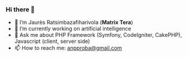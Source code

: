 ### Hi there 👋
- 🔭 I’m Jaurès Ratsimbazafiharivola (**Matrix Tera**)
- 🌱 I’m currently working on artificial intelligence 
- 💬 Ask me about PHP Framework (Symfony, CodeIgniter, CakePHP), Javascript (client, server side)
- 📫 How to reach me: anpproba@gmail.com

<!--
**matrix11061991/matrix11061991** is a ✨ _special_ ✨ repository because its `README.md` (this file) appears on your GitHub profile.
<img style="display: block;margin-left: auto;margin-right: auto; width: 10%;" src="https://external-content.duckduckgo.com/iu/?u=https%3A%2F%2Ftse1.mm.bing.net%2Fth%3Fid%3DOIP.-hRPymAzVjD-EL-ez3CEBAAAAA%26pid%3DApi&f=1&ipt=7160db81b83a9cf6f5f4f4010c40b0389d2d1555108dede9da584063061fe27d&ipo=images" alt="">
-->
